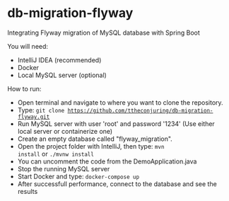 # db-migration-flyway
Integrating Flyway migration of MySQL database with Spring Boot

 You will need:
- IntelliJ IDEA (recommended)
- Docker
- Local MySQL server (optional)

How to run:
- Open terminal and navigate to where you want to clone the repository.
- Type: <code>git clone https://github.com/ttheconjuring/db-migration-flyway.git</code>
- Run MySQL server with user 'root' and password '1234' (Use either local server or containerize one)
- Create an empty database called "flyway_migration".
- Open the project folder with IntelliJ, then type: <code>mvn install</code> or <code>./mvnw install</code>
- You can uncomment the code from the DemoApplication.java
- Stop the running MySQL server
- Start Docker and type: <code>docker-compose up</code>
- After successfull performance, connect to the database and see the results
